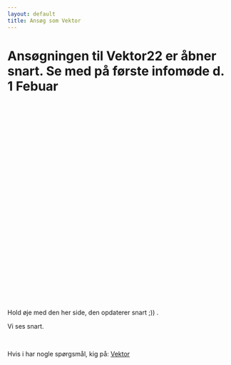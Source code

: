 ```yaml
---
layout: default
title: Ansøg som Vektor
---
```

<h1 id="titel">Ansøgningen til Vektor22 er åbner snart. Se med på første infomøde d. 1 Febuar </h1>

<div id="poster-image" style="height: 450px; background-image: url('/static/img/wewantyousmall.png');">
</div>

<p id ="n">Hold øje med den her side, den opdaterer snart ;)) .</p>
<p id ="nn">Vi ses snart.</p>
<br />


Hvis i har nogle spørgsmål, kig på: <a href="/vektor">Vektor</a>

<script>

  function showVectorApplication() {
    var div = document.getElementById("n")
    var n = document.getElementById("nn")
    var titel = document.getElementById("titel")
    titel.innerHTML = "Ansøgningen til Vektor22 er åben!"
    n.remove()
    div.innerHTML = '<br / ><a style="text-align: center;"href="https://docs.google.com/forms/d/e/1FAIpQLSeEOySk8egoJ2r5IrqN9Y7NoKLKmQW2rukfXwy7t-Q1Sh9Glg/viewform?usp=pp_url&entry.313565989=Begge+dele+kan+g%C3%A5+/+Either+can+do"><button class="applyBtn">Ansøg nu!</button></a><br />'
  }

  var deadline = new Date("Feb 12, 2022 00:30:00");
  if (deadline > new Date) {
    showVectorApplication()
  }
    
</script>
